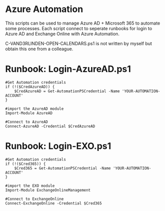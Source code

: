 # Azure Automation
This scripts can be used to manage Azure AD + Microsoft 365 to automate some processes. Each script connect to seperate runbooks for login to Azure AD and Exchange Online with Azure Automation.

C-VAND3RLINDEN-OPEN-CALENDARS.ps1 is not written by myself but obtain this one from a colleague.

# Runbook: Login-AzureAD.ps1
```
#Get Automation credentials
if (!($CredAzureAD)) {
    $CredAzureAD = Get-AutomationPSCredential -Name 'YOUR-AUTOMATION-ACCOUNT'
}

#import the AzureAD module
Import-Module AzureAD

#Connect to AzureAD
Connect-AzureAD -Credential $CredAzureAD
```

# Runbook: Login-EXO.ps1
```
#Get Automation credentials
if (!($Cred365)) {
    $Cred365 = Get-AutomationPSCredential -Name 'YOUR-AUTOMATION-ACCOUNT'
}

#import the EXO module
Import-Module ExchangeOnlineManagement

#Connect to ExchangeOnline
Connect-ExchangeOnline -Credential $Cred365
```
